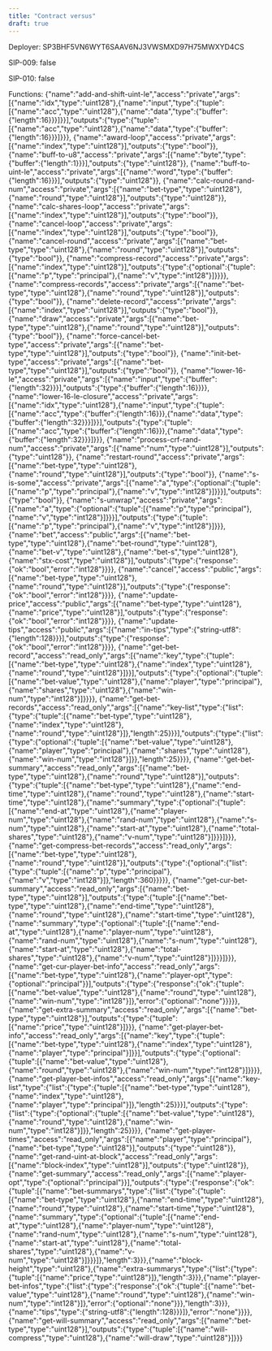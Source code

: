 ```yaml
---
title: "Contract versus"
draft: true
---
```

Deployer: SP3BHF5VN6WYT6SAAV6NJ3VWSMXD97H75MWXYD4CS

SIP-009: false

SIP-010: false

Functions:
{"name":"add-and-shift-uint-le","access":"private","args":[{"name":"idx","type":"uint128"},{"name":"input","type":{"tuple":[{"name":"acc","type":"uint128"},{"name":"data","type":{"buffer":{"length":16}}}]}}],"outputs":{"type":{"tuple":[{"name":"acc","type":"uint128"},{"name":"data","type":{"buffer":{"length":16}}}]}}}, {"name":"award-loop","access":"private","args":[{"name":"index","type":"uint128"}],"outputs":{"type":"bool"}}, {"name":"buff-to-u8","access":"private","args":[{"name":"byte","type":{"buffer":{"length":1}}}],"outputs":{"type":"uint128"}}, {"name":"buff-to-uint-le","access":"private","args":[{"name":"word","type":{"buffer":{"length":16}}}],"outputs":{"type":"uint128"}}, {"name":"calc-round-rand-num","access":"private","args":[{"name":"bet-type","type":"uint128"},{"name":"round","type":"uint128"}],"outputs":{"type":"uint128"}}, {"name":"calc-shares-loop","access":"private","args":[{"name":"index","type":"uint128"}],"outputs":{"type":"bool"}}, {"name":"cancel-loop","access":"private","args":[{"name":"index","type":"uint128"}],"outputs":{"type":"bool"}}, {"name":"cancel-round","access":"private","args":[{"name":"bet-type","type":"uint128"},{"name":"round","type":"uint128"}],"outputs":{"type":"bool"}}, {"name":"compress-record","access":"private","args":[{"name":"index","type":"uint128"}],"outputs":{"type":{"optional":{"tuple":[{"name":"p","type":"principal"},{"name":"v","type":"int128"}]}}}}, {"name":"compress-records","access":"private","args":[{"name":"bet-type","type":"uint128"},{"name":"round","type":"uint128"}],"outputs":{"type":"bool"}}, {"name":"delete-record","access":"private","args":[{"name":"index","type":"uint128"}],"outputs":{"type":"bool"}}, {"name":"draw","access":"private","args":[{"name":"bet-type","type":"uint128"},{"name":"round","type":"uint128"}],"outputs":{"type":"bool"}}, {"name":"force-cancel-bet-type","access":"private","args":[{"name":"bet-type","type":"uint128"}],"outputs":{"type":"bool"}}, {"name":"init-bet-type","access":"private","args":[{"name":"bet-type","type":"uint128"}],"outputs":{"type":"bool"}}, {"name":"lower-16-le","access":"private","args":[{"name":"input","type":{"buffer":{"length":32}}}],"outputs":{"type":{"buffer":{"length":16}}}}, {"name":"lower-16-le-closure","access":"private","args":[{"name":"idx","type":"uint128"},{"name":"input","type":{"tuple":[{"name":"acc","type":{"buffer":{"length":16}}},{"name":"data","type":{"buffer":{"length":32}}}]}}],"outputs":{"type":{"tuple":[{"name":"acc","type":{"buffer":{"length":16}}},{"name":"data","type":{"buffer":{"length":32}}}]}}}, {"name":"process-crf-rand-num","access":"private","args":[{"name":"num","type":"uint128"}],"outputs":{"type":"uint128"}}, {"name":"restart-round","access":"private","args":[{"name":"bet-type","type":"uint128"},{"name":"round","type":"uint128"}],"outputs":{"type":"bool"}}, {"name":"s-is-some","access":"private","args":[{"name":"a","type":{"optional":{"tuple":[{"name":"p","type":"principal"},{"name":"v","type":"int128"}]}}}],"outputs":{"type":"bool"}}, {"name":"s-unwrap","access":"private","args":[{"name":"a","type":{"optional":{"tuple":[{"name":"p","type":"principal"},{"name":"v","type":"int128"}]}}}],"outputs":{"type":{"tuple":[{"name":"p","type":"principal"},{"name":"v","type":"int128"}]}}}, {"name":"bet","access":"public","args":[{"name":"bet-type","type":"uint128"},{"name":"bet-round","type":"uint128"},{"name":"bet-v","type":"uint128"},{"name":"bet-s","type":"uint128"},{"name":"stx-cost","type":"uint128"}],"outputs":{"type":{"response":{"ok":"bool","error":"int128"}}}}, {"name":"cancel","access":"public","args":[{"name":"bet-type","type":"uint128"},{"name":"round","type":"uint128"}],"outputs":{"type":{"response":{"ok":"bool","error":"int128"}}}}, {"name":"update-price","access":"public","args":[{"name":"bet-type","type":"uint128"},{"name":"price","type":"uint128"}],"outputs":{"type":{"response":{"ok":"bool","error":"int128"}}}}, {"name":"update-tips","access":"public","args":[{"name":"in-tips","type":{"string-utf8":{"length":128}}}],"outputs":{"type":{"response":{"ok":"bool","error":"int128"}}}}, {"name":"get-bet-record","access":"read_only","args":[{"name":"key","type":{"tuple":[{"name":"bet-type","type":"uint128"},{"name":"index","type":"uint128"},{"name":"round","type":"uint128"}]}}],"outputs":{"type":{"optional":{"tuple":[{"name":"bet-value","type":"uint128"},{"name":"player","type":"principal"},{"name":"shares","type":"uint128"},{"name":"win-num","type":"int128"}]}}}}, {"name":"get-bet-records","access":"read_only","args":[{"name":"key-list","type":{"list":{"type":{"tuple":[{"name":"bet-type","type":"uint128"},{"name":"index","type":"uint128"},{"name":"round","type":"uint128"}]},"length":25}}}],"outputs":{"type":{"list":{"type":{"optional":{"tuple":[{"name":"bet-value","type":"uint128"},{"name":"player","type":"principal"},{"name":"shares","type":"uint128"},{"name":"win-num","type":"int128"}]}},"length":25}}}}, {"name":"get-bet-summary","access":"read_only","args":[{"name":"bet-type","type":"uint128"},{"name":"round","type":"uint128"}],"outputs":{"type":{"tuple":[{"name":"bet-type","type":"uint128"},{"name":"end-time","type":"uint128"},{"name":"round","type":"uint128"},{"name":"start-time","type":"uint128"},{"name":"summary","type":{"optional":{"tuple":[{"name":"end-at","type":"uint128"},{"name":"player-num","type":"uint128"},{"name":"rand-num","type":"uint128"},{"name":"s-num","type":"uint128"},{"name":"start-at","type":"uint128"},{"name":"total-shares","type":"uint128"},{"name":"v-num","type":"uint128"}]}}}]}}}, {"name":"get-compress-bet-records","access":"read_only","args":[{"name":"bet-type","type":"uint128"},{"name":"round","type":"uint128"}],"outputs":{"type":{"optional":{"list":{"type":{"tuple":[{"name":"p","type":"principal"},{"name":"v","type":"int128"}]},"length":360}}}}}, {"name":"get-cur-bet-summary","access":"read_only","args":[{"name":"bet-type","type":"uint128"}],"outputs":{"type":{"tuple":[{"name":"bet-type","type":"uint128"},{"name":"end-time","type":"uint128"},{"name":"round","type":"uint128"},{"name":"start-time","type":"uint128"},{"name":"summary","type":{"optional":{"tuple":[{"name":"end-at","type":"uint128"},{"name":"player-num","type":"uint128"},{"name":"rand-num","type":"uint128"},{"name":"s-num","type":"uint128"},{"name":"start-at","type":"uint128"},{"name":"total-shares","type":"uint128"},{"name":"v-num","type":"uint128"}]}}}]}}}, {"name":"get-cur-player-bet-info","access":"read_only","args":[{"name":"bet-type","type":"uint128"},{"name":"player-opt","type":{"optional":"principal"}}],"outputs":{"type":{"response":{"ok":{"tuple":[{"name":"bet-value","type":"uint128"},{"name":"round","type":"uint128"},{"name":"win-num","type":"int128"}]},"error":{"optional":"none"}}}}}, {"name":"get-extra-summary","access":"read_only","args":[{"name":"bet-type","type":"uint128"}],"outputs":{"type":{"tuple":[{"name":"price","type":"uint128"}]}}}, {"name":"get-player-bet-info","access":"read_only","args":[{"name":"key","type":{"tuple":[{"name":"bet-type","type":"uint128"},{"name":"index","type":"uint128"},{"name":"player","type":"principal"}]}}],"outputs":{"type":{"optional":{"tuple":[{"name":"bet-value","type":"uint128"},{"name":"round","type":"uint128"},{"name":"win-num","type":"int128"}]}}}}, {"name":"get-player-bet-infos","access":"read_only","args":[{"name":"key-list","type":{"list":{"type":{"tuple":[{"name":"bet-type","type":"uint128"},{"name":"index","type":"uint128"},{"name":"player","type":"principal"}]},"length":25}}}],"outputs":{"type":{"list":{"type":{"optional":{"tuple":[{"name":"bet-value","type":"uint128"},{"name":"round","type":"uint128"},{"name":"win-num","type":"int128"}]}},"length":25}}}}, {"name":"get-player-times","access":"read_only","args":[{"name":"player","type":"principal"},{"name":"bet-type","type":"uint128"}],"outputs":{"type":"uint128"}}, {"name":"get-rand-uint-at-block","access":"read_only","args":[{"name":"block-index","type":"uint128"}],"outputs":{"type":"uint128"}}, {"name":"get-summary","access":"read_only","args":[{"name":"player-opt","type":{"optional":"principal"}}],"outputs":{"type":{"response":{"ok":{"tuple":[{"name":"bet-summarys","type":{"list":{"type":{"tuple":[{"name":"bet-type","type":"uint128"},{"name":"end-time","type":"uint128"},{"name":"round","type":"uint128"},{"name":"start-time","type":"uint128"},{"name":"summary","type":{"optional":{"tuple":[{"name":"end-at","type":"uint128"},{"name":"player-num","type":"uint128"},{"name":"rand-num","type":"uint128"},{"name":"s-num","type":"uint128"},{"name":"start-at","type":"uint128"},{"name":"total-shares","type":"uint128"},{"name":"v-num","type":"uint128"}]}}}]},"length":3}}},{"name":"block-height","type":"uint128"},{"name":"extra-summarys","type":{"list":{"type":{"tuple":[{"name":"price","type":"uint128"}]},"length":3}}},{"name":"player-bet-infos","type":{"list":{"type":{"response":{"ok":{"tuple":[{"name":"bet-value","type":"uint128"},{"name":"round","type":"uint128"},{"name":"win-num","type":"int128"}]},"error":{"optional":"none"}}},"length":3}}},{"name":"tips","type":{"string-utf8":{"length":128}}}]},"error":"none"}}}}, {"name":"get-will-summary","access":"read_only","args":[{"name":"bet-type","type":"uint128"}],"outputs":{"type":{"tuple":[{"name":"will-compress","type":"uint128"},{"name":"will-draw","type":"uint128"}]}}}
